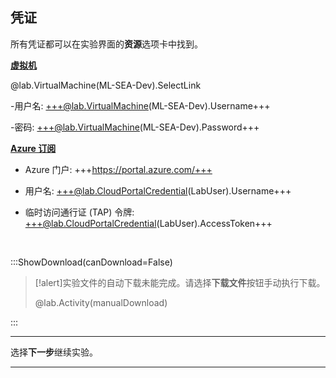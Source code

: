 <style>
img {
    border: 1px solid black;
    }
</style>

## **凭证**

所有凭证都可以在实验界面的**资源**选项卡中找到。

<u>**虚拟机**</u>

@lab.VirtualMachine(ML-SEA-Dev).SelectLink

-用户名: +++@lab.VirtualMachine(ML-SEA-Dev).Username+++

-密码: +++@lab.VirtualMachine(ML-SEA-Dev).Password+++

<u>**Azure 订阅**</u>

- Azure 门户: +++https://portal.azure.com/+++

- 用户名: +++@lab.CloudPortalCredential(LabUser).Username+++

- 临时访问通行证 (TAP) 令牌: +++@lab.CloudPortalCredential(LabUser).AccessToken+++


<br>

:::ShowDownload(canDownload=False)

>[!alert]实验文件的自动下载未能完成。请选择**下载文件**按钮手动执行下载。
>
> @lab.Activity(manualDownload)

:::


---


选择**下一步**继续实验。


---
